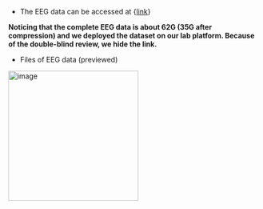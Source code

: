 * The EEG data can be accessed at {[link](https://cloud.tsinghua.edu.cn/d/84caed5b9fac4816a1ba/)}

**Noticing that the complete EEG data is about 62G (35G after compression) and we deployed the dataset on our lab platform. Because of the double-blind review, we hide the link.** 

* Files of EEG data (previewed)

<img width="260" alt="image" src="https://user-images.githubusercontent.com/45138192/234492024-c8293b2d-a0f8-4b35-8d44-fef80cbf3f5b.png">
